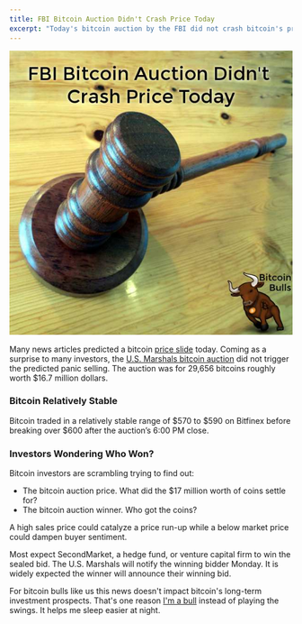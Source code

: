 ```yaml
---
title: FBI Bitcoin Auction Didn't Crash Price Today
excerpt: "Today's bitcoin auction by the FBI did not crash bitcoin's price."
---
```


![FBI bitcoin auction didn't crash price today](/images/fbi-bitcoin-auction-didn't-crash-price-today.jpg "FBI bitcoin auction didn't crash price today")

Many news articles predicted a bitcoin [price slide](http://www.forbes.com/sites/perianneboring/2014/06/24/the-boring-bitcoin-report-week-of-june-24/) today. Coming as a surprise to many investors, the [U.S. Marshals bitcoin auction](http://www.benzinga.com/news/events/14/06/4660128/what-you-need-to-know-about-fridays-16-7-million-bitcoin-auction) did not trigger the predicted panic selling. The auction was for 29,656 bitcoins roughly worth $16.7 million dollars. 

### Bitcoin Relatively Stable

Bitcoin traded in a relatively stable range of $570 to $590 on Bitfinex before breaking over $600 after the auction’s 6:00 PM close.

### Investors Wondering Who Won?

Bitcoin investors are scrambling trying to find out:

* The bitcoin auction price. What did the $17 million worth of coins settle for?
* The bitcoin auction winner. Who got the coins?

A high sales price could catalyze a price run-up while a below market price could dampen buyer sentiment.

Most expect SecondMarket, a hedge fund, or venture capital firm to win the sealed bid. The U.S. Marshals will notify the winning bidder Monday. It is widely expected the winner will announce their winning bid.

For bitcoin bulls like us this news doesn't impact bitcoin's long-term investment prospects. That's one reason [I'm a bull](/portfolio/) instead of playing the swings. It helps me sleep easier at night.
